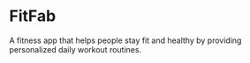 # FitFab
A fitness app that helps people stay fit and healthy by providing personalized daily workout routines.
